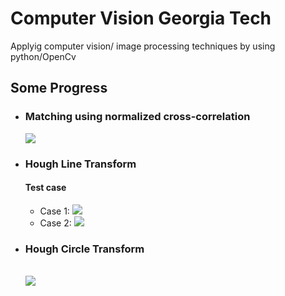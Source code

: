 <h1>Computer Vision Georgia Tech</h1>
<p>Applyig computer vision/ image processing techniques by using python/OpenCv</p>

<h2>Some Progress</h2>
<ul>
  <li><h3>Matching using normalized cross-correlation</h3>
    <img src="https://user-images.githubusercontent.com/20774864/63857391-e75d1480-c9a3-11e9-9cd7-d5bf9e850f84.PNG"/>
  </li>
  <li><h3>Hough Line Transform</h3>
    <h4>Test case</h4>
    <ul>
      <li>Case 1:
        <img src="https://user-images.githubusercontent.com/20774864/64203626-30c1ce00-ce94-11e9-8774-a4a17c996eb4.png"/>
      </li>
      <li>Case 2:
        <img src="https://user-images.githubusercontent.com/20774864/64203627-315a6480-ce94-11e9-8351-9df4819e884f.png"/>
      </li>
    </ul>
  </li>
  <li><h3>Hough Circle Transform</h3>
    <br />
    <img src="https://user-images.githubusercontent.com/20774864/65062414-d2cfc480-d930-11e9-91ef-a9df3831062b.png"/>
    <br />
  </li>
</ul>
  
